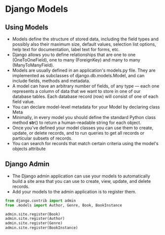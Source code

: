 # Django Models
## Using Models
- Models define the structure of stored data, including the field types and possibly also their maximum size, default values, selection list options, help text for documentation, label text for forms, etc.
- Django allows you to define relationships that are one to one (OneToOneField), one to many (ForeignKey) and many to many (ManyToManyField).
- Models are usually defined in an application's models.py file. They are implemented as subclasses of django.db.models.Model, and can include fields, methods and metadata.
- A model can have an arbitrary number of fields, of any type — each one represents a column of data that we want to store in one of our database tables. Each database record (row) will consist of one of each field value.
- You can declare model-level metadata for your Model by declaring class Meta
- Minimally, in every model you should define the standard Python class method __str__() to return a human-readable string for each object.
- Once you've defined your model classes you can use them to create, update, or delete records, and to run queries to get all records or particular subsets of records.
- You can search for records that match certain criteria using the model's objects attribute

## Django Admin
- The Django admin application can use your models to automatically build a site area that you can use to create, view, update, and delete records.
- Add your models to the admin application is to register them.
```py
from django.contrib import admin
from .models import Author, Genre, Book, BookInstance

admin.site.register(Book)
admin.site.register(Author)
admin.site.register(Genre)
admin.site.register(BookInstance)
```